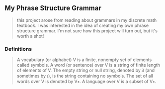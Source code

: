## My Phrase Structure Grammar

> this project arose from reading about grammars in my discrete math textbook. I was interested in the idea of creating my own phrase structure grammar.
> I'm not sure how this project will turn out, but it's worth a shot!

### Definitions
> A vocabulary (or alphabet) V is a finite, nonempty set of elements called symbols. A word
(or sentence) over V is a string of finite length of elements of V. The empty string or null
string, denoted by 𝜆 (and sometimes by 𝜖), is the string containing no symbols. The set of all
words over V is denoted by V∗. A language over V is a subset of V∗.
